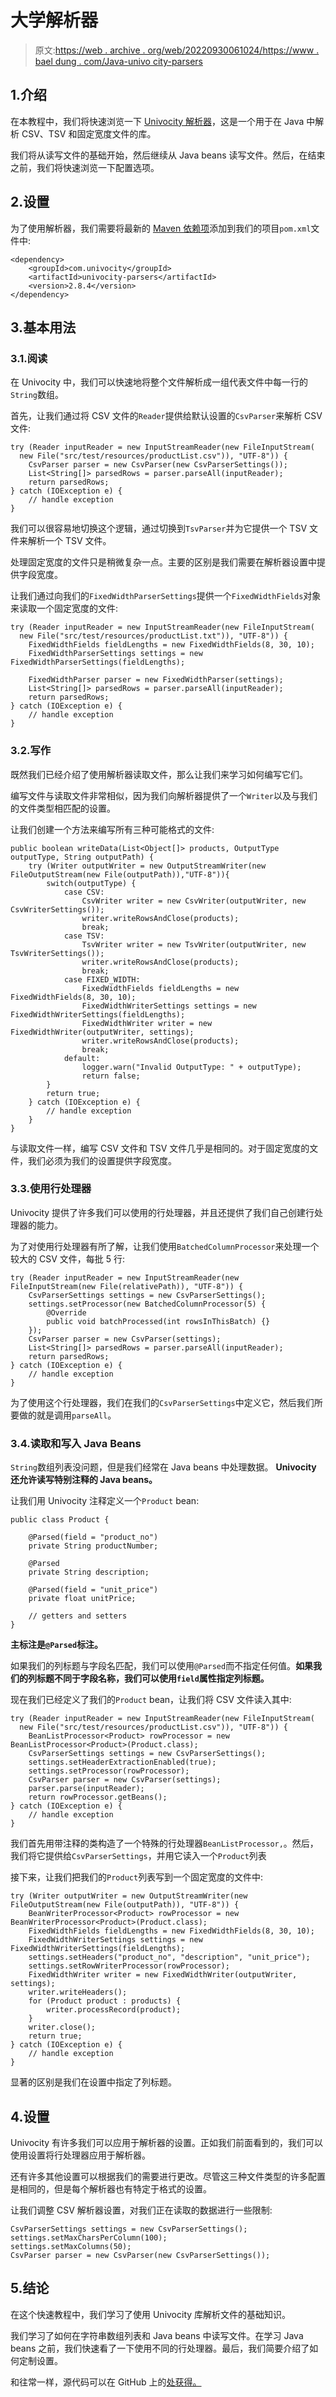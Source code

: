 # 大学解析器

> 原文:[https://web . archive . org/web/20220930061024/https://www . bael dung . com/Java-univo city-parsers](https://web.archive.org/web/20220930061024/https://www.baeldung.com/java-univocity-parsers)

## 1.介绍

在本教程中，我们将快速浏览一下 [Univocity 解析器](https://web.archive.org/web/20220626090344/https://www.univocity.com/pages/univocity_parsers_tutorial.html)，这是一个用于在 Java 中解析 CSV、TSV 和固定宽度文件的库。

我们将从读写文件的基础开始，然后继续从 Java beans 读写文件。然后，在结束之前，我们将快速浏览一下配置选项。

## 2.设置

为了使用解析器，我们需要将最新的 [Maven 依赖项](https://web.archive.org/web/20220626090344/https://search.maven.org/artifact/com.univocity/univocity-parsers)添加到我们的项目`pom.xml`文件中:

```
<dependency>
    <groupId>com.univocity</groupId>
    <artifactId>univocity-parsers</artifactId>
    <version>2.8.4</version>
</dependency>
```

## 3.基本用法

### 3.1.阅读

在 Univocity 中，我们可以快速地将整个文件解析成一组代表文件中每一行的`String`数组。

首先，让我们通过将 CSV 文件的`Reader`提供给默认设置的`CsvParser`来解析 CSV 文件:

```
try (Reader inputReader = new InputStreamReader(new FileInputStream(
  new File("src/test/resources/productList.csv")), "UTF-8")) {
    CsvParser parser = new CsvParser(new CsvParserSettings());
    List<String[]> parsedRows = parser.parseAll(inputReader);
    return parsedRows;
} catch (IOException e) {
    // handle exception
}
```

我们可以很容易地切换这个逻辑，通过切换到`TsvParser`并为它提供一个 TSV 文件来解析一个 TSV 文件。

处理固定宽度的文件只是稍微复杂一点。主要的区别是我们需要在解析器设置中提供字段宽度。

让我们通过向我们的`FixedWidthParserSettings`提供一个`FixedWidthFields`对象来读取一个固定宽度的文件:

```
try (Reader inputReader = new InputStreamReader(new FileInputStream(
  new File("src/test/resources/productList.txt")), "UTF-8")) {
    FixedWidthFields fieldLengths = new FixedWidthFields(8, 30, 10);
    FixedWidthParserSettings settings = new FixedWidthParserSettings(fieldLengths);

    FixedWidthParser parser = new FixedWidthParser(settings);
    List<String[]> parsedRows = parser.parseAll(inputReader);
    return parsedRows;
} catch (IOException e) {
    // handle exception
}
```

### 3.2.写作

既然我们已经介绍了使用解析器读取文件，那么让我们来学习如何编写它们。

编写文件与读取文件非常相似，因为我们向解析器提供了一个`Writer`以及与我们的文件类型相匹配的设置。

让我们创建一个方法来编写所有三种可能格式的文件:

```
public boolean writeData(List<Object[]> products, OutputType outputType, String outputPath) {
    try (Writer outputWriter = new OutputStreamWriter(new FileOutputStream(new File(outputPath)),"UTF-8")){
        switch(outputType) {
            case CSV:
                CsvWriter writer = new CsvWriter(outputWriter, new CsvWriterSettings());
                writer.writeRowsAndClose(products);
                break;
            case TSV:
                TsvWriter writer = new TsvWriter(outputWriter, new TsvWriterSettings());
                writer.writeRowsAndClose(products);
                break;
            case FIXED_WIDTH:
                FixedWidthFields fieldLengths = new FixedWidthFields(8, 30, 10);
                FixedWidthWriterSettings settings = new FixedWidthWriterSettings(fieldLengths);
                FixedWidthWriter writer = new FixedWidthWriter(outputWriter, settings);
                writer.writeRowsAndClose(products);
                break;
            default:
                logger.warn("Invalid OutputType: " + outputType);
                return false;
        }
        return true;
    } catch (IOException e) {
        // handle exception
    }
}
```

与读取文件一样，编写 CSV 文件和 TSV 文件几乎是相同的。对于固定宽度的文件，我们必须为我们的设置提供字段宽度。

### 3.3.使用行处理器

Univocity 提供了许多我们可以使用的行处理器，并且还提供了我们自己创建行处理器的能力。

为了对使用行处理器有所了解，让我们使用`BatchedColumnProcessor`来处理一个较大的 CSV 文件，每批 5 行:

```
try (Reader inputReader = new InputStreamReader(new FileInputStream(new File(relativePath)), "UTF-8")) {
    CsvParserSettings settings = new CsvParserSettings();
    settings.setProcessor(new BatchedColumnProcessor(5) {
        @Override
        public void batchProcessed(int rowsInThisBatch) {}
    });
    CsvParser parser = new CsvParser(settings);
    List<String[]> parsedRows = parser.parseAll(inputReader);
    return parsedRows;
} catch (IOException e) {
    // handle exception
}
```

为了使用这个行处理器，我们在我们的`CsvParserSettings`中定义它，然后我们所要做的就是调用`parseAll`。

### 3.4.读取和写入 Java Beans

`String`数组列表没问题，但是我们经常在 Java beans 中处理数据。 **Univocity 还允许读写特别注释的 Java beans。**

让我们用 Univocity 注释定义一个`Product` bean:

```
public class Product {

    @Parsed(field = "product_no")
    private String productNumber;

    @Parsed
    private String description;

    @Parsed(field = "unit_price")
    private float unitPrice;

    // getters and setters
}
```

**主标注是`@Parsed`标注。**

如果我们的列标题与字段名匹配，我们可以使用`@Parsed`而不指定任何值。**如果我们的列标题不同于字段名称，我们可以使用`field`属性指定列标题。**

现在我们已经定义了我们的`Product` bean，让我们将 CSV 文件读入其中:

```
try (Reader inputReader = new InputStreamReader(new FileInputStream(
  new File("src/test/resources/productList.csv")), "UTF-8")) {
    BeanListProcessor<Product> rowProcessor = new BeanListProcessor<Product>(Product.class);
    CsvParserSettings settings = new CsvParserSettings();
    settings.setHeaderExtractionEnabled(true);
    settings.setProcessor(rowProcessor);
    CsvParser parser = new CsvParser(settings);
    parser.parse(inputReader);
    return rowProcessor.getBeans();
} catch (IOException e) {
    // handle exception
}
```

我们首先用带注释的类构造了一个特殊的行处理器`BeanListProcessor,`。然后，我们将它提供给`CsvParserSettings`，并用它读入一个`Product`列表

接下来，让我们把我们的`Product`列表写到一个固定宽度的文件中:

```
try (Writer outputWriter = new OutputStreamWriter(new FileOutputStream(new File(outputPath)), "UTF-8")) {
    BeanWriterProcessor<Product> rowProcessor = new BeanWriterProcessor<Product>(Product.class);
    FixedWidthFields fieldLengths = new FixedWidthFields(8, 30, 10);
    FixedWidthWriterSettings settings = new FixedWidthWriterSettings(fieldLengths);
    settings.setHeaders("product_no", "description", "unit_price");
    settings.setRowWriterProcessor(rowProcessor);
    FixedWidthWriter writer = new FixedWidthWriter(outputWriter, settings);
    writer.writeHeaders();
    for (Product product : products) {
        writer.processRecord(product);
    }
    writer.close();
    return true;
} catch (IOException e) {
    // handle exception
}
```

显著的区别是我们在设置中指定了列标题。

## 4.设置

Univocity 有许多我们可以应用于解析器的设置。正如我们前面看到的，我们可以使用设置将行处理器应用于解析器。

还有许多其他设置可以根据我们的需要进行更改。尽管这三种文件类型的许多配置是相同的，但是每个解析器也有特定于格式的设置。

让我们调整 CSV 解析器设置，对我们正在读取的数据进行一些限制:

```
CsvParserSettings settings = new CsvParserSettings();
settings.setMaxCharsPerColumn(100);
settings.setMaxColumns(50);
CsvParser parser = new CsvParser(new CsvParserSettings());
```

## 5.结论

在这个快速教程中，我们学习了使用 Univocity 库解析文件的基础知识。

我们学习了如何在字符串数组列表和 Java beans 中读写文件。在学习 Java beans 之前，我们快速看了一下使用不同的行处理器。最后，我们简要介绍了如何定制设置。

和往常一样，源代码可以在 GitHub 上的[处获得。](https://web.archive.org/web/20220626090344/https://github.com/eugenp/tutorials/tree/master/libraries-data-2)